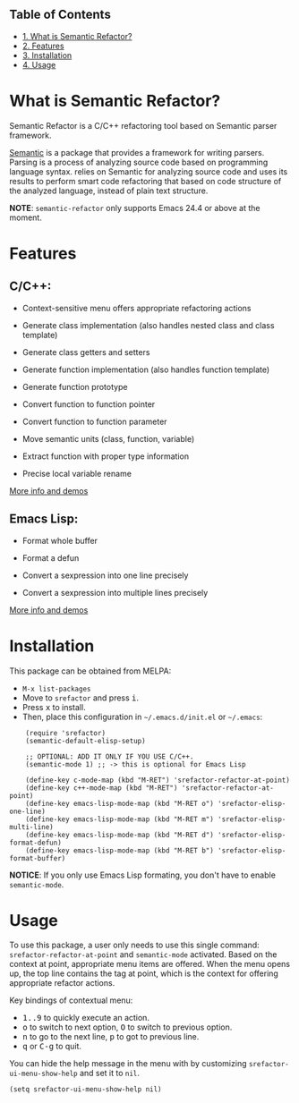 <div id="table-of-contents">
<h2>Table of Contents</h2>
<div id="text-table-of-contents">
<ul>
<li><a href="#sec-1">1. What is Semantic Refactor?</a></li>
<li><a href="#sec-2">2. Features</a></li>
<li><a href="#sec-3">3. Installation</a></li>
<li><a href="#sec-4">4. Usage</a></li>
</ul>
</div>
</div>

# What is Semantic Refactor?<a id="sec-1" name="sec-1"></a>

Semantic Refactor is a C/C++ refactoring tool based on Semantic parser
framework.

[Semantic](https://www.gnu.org/software/emacs/manual/html_node/semantic/index.html#Top) is a package that provides a framework for writing parsers.
Parsing is a process of analyzing source code based on programming
language syntax. relies on Semantic for analyzing source code and uses
its results to perform smart code refactoring that based on code
structure of the analyzed language, instead of plain text structure.

**NOTE**: `semantic-refactor` only supports Emacs 24.4 or above at the moment.

# Features<a id="sec-2" name="sec-2"></a>

## C/C++:

-   Context-sensitive menu offers appropriate refactoring actions

-   Generate class implementation (also handles nested class and class template)

-   Generate class getters and setters

-   Generate function implementation (also handles function template)

-   Generate function prototype

-   Convert function to function pointer

-   Convert function to function parameter

-   Move semantic units (class, function, variable)

-   Extract function with proper type information

-   Precise local variable rename

[More info and demos](srefactor-demos/demos.org)

## Emacs Lisp:

- Format whole buffer

- Format a defun

- Convert a sexpression into one line precisely

- Convert a sexpression into multiple lines precisely

[More info and demos](srefactor-demos/demos-elisp.org)

# Installation<a id="sec-3" name="sec-3"></a>

This package can be obtained from MELPA:

-   `M-x list-packages`
-   Move to `srefactor` and press <kbd>i</kbd>.
-   Press <kbd>x</kbd> to install.
-   Then, place this configuration in `~/.emacs.d/init.el` or `~/.emacs`:

```elisp
    (require 'srefactor)
    (semantic-default-elisp-setup)

    ;; OPTIONAL: ADD IT ONLY IF YOU USE C/C++. 
    (semantic-mode 1) ;; -> this is optional for Emacs Lisp
    
    (define-key c-mode-map (kbd "M-RET") 'srefactor-refactor-at-point)
    (define-key c++-mode-map (kbd "M-RET") 'srefactor-refactor-at-point)
    (define-key emacs-lisp-mode-map (kbd "M-RET o") 'srefactor-elisp-one-line)
    (define-key emacs-lisp-mode-map (kbd "M-RET m") 'srefactor-elisp-multi-line)
    (define-key emacs-lisp-mode-map (kbd "M-RET d") 'srefactor-elisp-format-defun)
    (define-key emacs-lisp-mode-map (kbd "M-RET b") 'srefactor-elisp-format-buffer)
```

**NOTICE**: If you only use Emacs Lisp formating, you don't have to enable `semantic-mode`.

# Usage<a id="sec-4" name="sec-4"></a>

To use this package, a user only needs to use this single command:
`srefactor-refactor-at-point` and `semantic-mode` activated. Based on
the context at point, appropriate menu items are offered. When the
menu opens up, the top line contains the tag at point, which is the
context for offering appropriate refactor actions.

Key bindings of contextual menu:

-   <kbd>1..9</kbd> to quickly execute an action.
-   <kbd>o</kbd> to switch to next option, <kbd>O</kbd> to switch to previous option.
-   <kbd>n</kbd> to go to the next line, <kbd>p</kbd> to got to previous line.
-   <kbd>q</kbd> or <kbd>C-g</kbd> to quit.

You can hide the help message in the menu with by customizing
`srefactor-ui-menu-show-help` and set it to `nil`.

    (setq srefactor-ui-menu-show-help nil)
